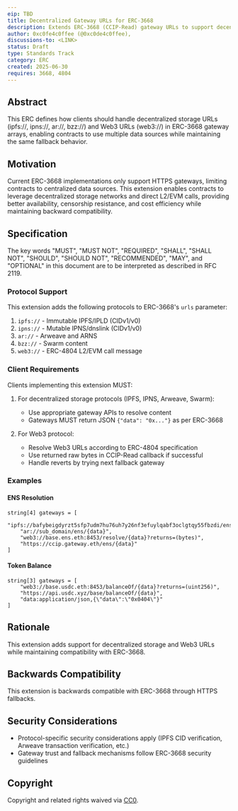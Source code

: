 ```yaml
---
eip: TBD
title: Decentralized Gateway URLs for ERC-3668
description: Extends ERC-3668 (CCIP-Read) gateway URLs to support decentralized storage (IPFS, IPNS, Arweave, Swarm) and erc-4804 Web3 URLs
author: 0xc0fe4c0ffee (@0xc0de4c0ffee),
discussions-to: <LINK>
status: Draft
type: Standards Track
category: ERC
created: 2025-06-30
requires: 3668, 4804
---
```


## Abstract
This ERC defines how clients should handle decentralized storage URLs (ipfs://, ipns://, ar://, bzz://) and Web3 URLs (web3://) in ERC-3668 gateway arrays, enabling contracts to use multiple data sources while maintaining the same fallback behavior.

## Motivation
Current ERC-3668 implementations only support HTTPS gateways, limiting contracts to centralized data sources. This extension enables contracts to leverage decentralized storage networks and direct L2/EVM calls, providing better availability, censorship resistance, and cost efficiency while maintaining backward compatibility.

## Specification

The key words "MUST", "MUST NOT", "REQUIRED", "SHALL", "SHALL NOT", "SHOULD", "SHOULD NOT", "RECOMMENDED", "MAY", and "OPTIONAL" in this document are to be interpreted as described in RFC 2119.

### Protocol Support

This extension adds the following protocols to ERC-3668's `urls` parameter:

1. `ipfs://` - Immutable IPFS/IPLD (CIDv1/v0)
2. `ipns://` - Mutable IPNS/dnslink (CIDv1/v0)
3. `ar://` - Arweave and ARNS
4. `bzz://` - Swarm content
5. `web3://` - ERC-4804 L2/EVM call message

### Client Requirements

Clients implementing this extension MUST:

1. For decentralized storage protocols (IPFS, IPNS, Arweave, Swarm):
   - Use appropriate gateway APIs to resolve content
   - Gateways MUST return JSON `{"data": "0x..."}` as per ERC-3668

2. For Web3 protocol:
   - Resolve Web3 URLs according to ERC-4804 specification
   - Use returned raw bytes in CCIP-Read callback if successful
   - Handle reverts by trying next fallback gateway

### Examples

#### ENS Resolution
```solidity
string[4] gateways = [
    "ipfs://bafybeigdyrzt5sfp7udm7hu76uh7y26nf3efuylqabf3oclgtqy55fbzdi/ens/{data}",
    "ar://sub_domain/ens/{data}",
    "web3://base.ens.eth:8453/resolve/{data}?returns=(bytes)",
    "https://ccip.gateway.eth/ens/{data}"
]
```

#### Token Balance
```solidity
string[3] gateways = [
    "web3://base.usdc.eth:8453/balanceOf/{data}?returns=(uint256)",
    "https://api.usdc.xyz/base/balanceOf/{data}",
    "data:application/json,{\"data\":\"0x0404\"}"
]
```

## Rationale
This extension adds support for decentralized storage and Web3 URLs while maintaining compatibility with ERC-3668.

## Backwards Compatibility
This extension is backwards compatible with ERC-3668 through HTTPS fallbacks.

## Security Considerations
- Protocol-specific security considerations apply (IPFS CID verification, Arweave transaction verification, etc.)
- Gateway trust and fallback mechanisms follow ERC-3668 security guidelines

## Copyright
Copyright and related rights waived via [CC0](../LICENSE.md). 